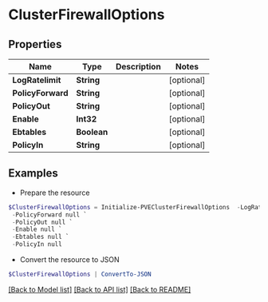 # ClusterFirewallOptions
## Properties

Name | Type | Description | Notes
------------ | ------------- | ------------- | -------------
**LogRatelimit** | **String** |  | [optional] 
**PolicyForward** | **String** |  | [optional] 
**PolicyOut** | **String** |  | [optional] 
**Enable** | **Int32** |  | [optional] 
**Ebtables** | **Boolean** |  | [optional] 
**PolicyIn** | **String** |  | [optional] 

## Examples

- Prepare the resource
```powershell
$ClusterFirewallOptions = Initialize-PVEClusterFirewallOptions  -LogRatelimit null `
 -PolicyForward null `
 -PolicyOut null `
 -Enable null `
 -Ebtables null `
 -PolicyIn null
```

- Convert the resource to JSON
```powershell
$ClusterFirewallOptions | ConvertTo-JSON
```

[[Back to Model list]](../README.md#documentation-for-models) [[Back to API list]](../README.md#documentation-for-api-endpoints) [[Back to README]](../README.md)

